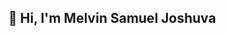 ## 👋 Hi, I'm Melvin Samuel Joshuva

<!--
# 👋 Hi, I'm Melvin Samuel Joshuva

I’m a Junior Data Analyst and Cloud Computing enthusiast based in Kitchener, Ontario 🇨🇦. I enjoy solving business problems with data, building dashboards, and exploring cloud platforms like AWS and GCP.

### 💡 Projects I've Worked On:
- **Sales Performance Dashboard** – Built in Power BI to track daily revenue, ingredient cost, and waste — led to a 15% waste reduction.
- **COVID-19 Global Tracker** – SQL + Tableau dashboard analyzing 85,000+ rows of global data for trends in infection and vaccination rates.
- **Airbnb Market Analysis** – Python + Tableau project uncovering pricing and occupancy patterns across 10K+ listings.
- **OpenStack Cloud Hosting** – Engineered a scalable platform using OpenStack and SAN for improved hosting efficiency.

📊 I specialize in:
`SQL` | `Power BI` | `Tableau` | `Python` | `Excel` | `AWS` | `GCP` | `Virtualization`

---

### 🔗 Let's Connect
- 💼 [LinkedIn](https://www.linkedin.com/in/melvinsamueljoshuva)
- 📬 [Email](mailto:melvinsamueljoshuva@gmail.com)

Thanks for visiting my profile! 😊

-->
